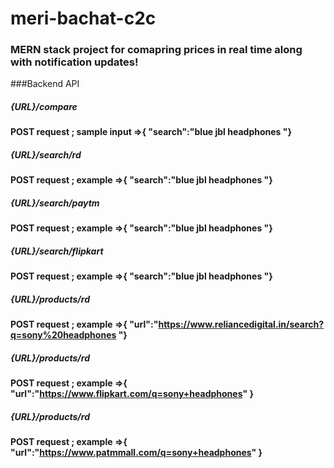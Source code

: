 # meri-bachat-c2c
### MERN stack project for comapring prices in real time along with notification updates!

###Backend API
##### {URL}/compare
####  POST request ; sample input =>{ "search":"blue jbl headphones "}
####

##### {URL}/search/rd
####  POST request ; example =>{ "search":"blue jbl headphones "}
####

##### {URL}/search/paytm
####  POST request ; example =>{ "search":"blue jbl headphones "}
####


##### {URL}/search/flipkart
####  POST request ; example =>{ "search":"blue jbl headphones "}
####


##### {URL}/products/rd
####  POST request ; example =>{ "url":"https://www.reliancedigital.in/search?q=sony%20headphones "}
####


##### {URL}/products/rd
####  POST request ; example =>{ "url":"https://www.flipkart.com/q=sony+headphones" }
####


##### {URL}/products/rd
####  POST request ; example =>{ "url":"https://www.patmmall.com/q=sony+headphones" }
####

